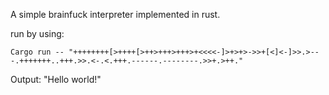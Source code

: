 A simple brainfuck interpreter implemented in rust.

run by using:

```
Cargo run -- "++++++++[>++++[>++>+++>+++>+<<<<-]>+>+>->>+[<]<-]>>.>---.+++++++..+++.>>.<-.<.+++.------.--------.>>+.>++."
```
Output: "Hello world!"
